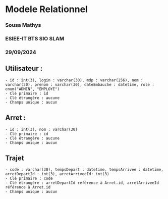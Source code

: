 
# Modele Relationnel

### Sousa Mathys
### ESIEE-IT BTS SIO SLAM
### 29/09/2024


## Utilisateur :

    - id : int(3), login : varchar(30), mdp : varchar(256), nom : varchar(30), prenom : varchar(30), dateEmbauche : datetime, role : enum("ADMIN", "EMPLOYE")
    - Clé primaire : id 
    - Clé étrangère : aucune
    - Champs unique : aucun

## Arret :
    - id : int(3), nom : varchar(30)
    - Clé primaire : id 
    - Clé étrangère : aucune
    - Champs unique : aucun

## Trajet
    - code : varchar(30), tempsDepart : datetime, tempsArrivee : datetime, arretDepartId : int(3), arretArriveeId: int(3)
    - Clé primaire : code 
    - Clé étrangère : arretDepartId référence à Arret.id, arretArriveeId référence à Arret.id
    - Champs unique : aucun
